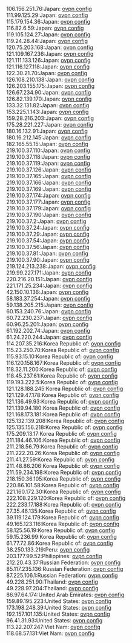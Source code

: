 106.156.251.76:Japan: [ovpn config](vpn/106_156_251_76.ovpn)  
111.99.125.29:Japan: [ovpn config](vpn/111_99_125_29.ovpn)  
115.179.154.36:Japan: [ovpn config](vpn/115_179_154_36.ovpn)  
116.82.6.59:Japan: [ovpn config](vpn/116_82_6_59.ovpn)  
119.105.124.27:Japan: [ovpn config](vpn/119_105_124_27.ovpn)  
119.24.28.44:Japan: [ovpn config](vpn/119_24_28_44.ovpn)  
120.75.203.168:Japan: [ovpn config](vpn/120_75_203_168.ovpn)  
121.109.167.236:Japan: [ovpn config](vpn/121_109_167_236.ovpn)  
121.111.133.126:Japan: [ovpn config](vpn/121_111_133_126.ovpn)  
121.116.127.118:Japan: [ovpn config](vpn/121_116_127_118.ovpn)  
122.30.21.70:Japan: [ovpn config](vpn/122_30_21_70.ovpn)  
126.108.210.138:Japan: [ovpn config](vpn/126_108_210_138.ovpn)  
126.203.155.175:Japan: [ovpn config](vpn/126_203_155_175.ovpn)  
126.67.234.90:Japan: [ovpn config](vpn/126_67_234_90.ovpn)  
126.82.139.170:Japan: [ovpn config](vpn/126_82_139_170.ovpn)  
133.32.131.82:Japan: [ovpn config](vpn/133_32_131_82.ovpn)  
153.225.1.143:Japan: [ovpn config](vpn/153_225_1_143.ovpn)  
159.28.216.203:Japan: [ovpn config](vpn/159_28_216_203.ovpn)  
175.28.221.227:Japan: [ovpn config](vpn/175_28_221_227.ovpn)  
180.16.132.91:Japan: [ovpn config](vpn/180_16_132_91.ovpn)  
180.16.212.145:Japan: [ovpn config](vpn/180_16_212_145.ovpn)  
182.165.55.15:Japan: [ovpn config](vpn/182_165_55_15.ovpn)  
219.100.37.110:Japan: [ovpn config](vpn/219_100_37_110.ovpn)  
219.100.37.118:Japan: [ovpn config](vpn/219_100_37_118.ovpn)  
219.100.37.119:Japan: [ovpn config](vpn/219_100_37_119.ovpn)  
219.100.37.126:Japan: [ovpn config](vpn/219_100_37_126.ovpn)  
219.100.37.165:Japan: [ovpn config](vpn/219_100_37_165.ovpn)  
219.100.37.166:Japan: [ovpn config](vpn/219_100_37_166.ovpn)  
219.100.37.169:Japan: [ovpn config](vpn/219_100_37_169.ovpn)  
219.100.37.174:Japan: [ovpn config](vpn/219_100_37_174.ovpn)  
219.100.37.177:Japan: [ovpn config](vpn/219_100_37_177.ovpn)  
219.100.37.179:Japan: [ovpn config](vpn/219_100_37_179.ovpn)  
219.100.37.190:Japan: [ovpn config](vpn/219_100_37_190.ovpn)  
219.100.37.2:Japan: [ovpn config](vpn/219_100_37_2.ovpn)  
219.100.37.24:Japan: [ovpn config](vpn/219_100_37_24.ovpn)  
219.100.37.29:Japan: [ovpn config](vpn/219_100_37_29.ovpn)  
219.100.37.54:Japan: [ovpn config](vpn/219_100_37_54.ovpn)  
219.100.37.56:Japan: [ovpn config](vpn/219_100_37_56.ovpn)  
219.100.37.81:Japan: [ovpn config](vpn/219_100_37_81.ovpn)  
219.100.37.90:Japan: [ovpn config](vpn/219_100_37_90.ovpn)  
219.124.213.238:Japan: [ovpn config](vpn/219_124_213_238.ovpn)  
219.99.227.171:Japan: [ovpn config](vpn/219_99_227_171.ovpn)  
220.216.20.151:Japan: [ovpn config](vpn/220_216_20_151.ovpn)  
221.171.25.234:Japan: [ovpn config](vpn/221_171_25_234.ovpn)  
42.150.10.136:Japan: [ovpn config](vpn/42_150_10_136.ovpn)  
58.183.37.254:Japan: [ovpn config](vpn/58_183_37_254.ovpn)  
59.138.205.215:Japan: [ovpn config](vpn/59_138_205_215.ovpn)  
60.153.240.76:Japan: [ovpn config](vpn/60_153_240_76.ovpn)  
60.72.230.237:Japan: [ovpn config](vpn/60_72_230_237.ovpn)  
60.96.25.201:Japan: [ovpn config](vpn/60_96_25_201.ovpn)  
61.192.202.74:Japan: [ovpn config](vpn/61_192_202_74.ovpn)  
61.24.220.244:Japan: [ovpn config](vpn/61_24_220_244.ovpn)  
114.207.35.216:Korea Republic of: [ovpn config](vpn/114_207_35_216.ovpn)  
115.23.250.70:Korea Republic of: [ovpn config](vpn/115_23_250_70.ovpn)  
115.93.15.10:Korea Republic of: [ovpn config](vpn/115_93_15_10.ovpn)  
116.120.158.167:Korea Republic of: [ovpn config](vpn/116_120_158_167.ovpn)  
118.32.11.200:Korea Republic of: [ovpn config](vpn/118_32_11_200.ovpn)  
118.45.237.61:Korea Republic of: [ovpn config](vpn/118_45_237_61.ovpn)  
119.193.222.5:Korea Republic of: [ovpn config](vpn/119_193_222_5.ovpn)  
121.128.188.245:Korea Republic of: [ovpn config](vpn/121_128_188_245.ovpn)  
121.129.47.178:Korea Republic of: [ovpn config](vpn/121_129_47_178.ovpn)  
121.136.49.93:Korea Republic of: [ovpn config](vpn/121_136_49_93.ovpn)  
121.139.94.180:Korea Republic of: [ovpn config](vpn/121_139_94_180.ovpn)  
121.168.173.181:Korea Republic of: [ovpn config](vpn/121_168_173_181.ovpn)  
125.132.139.208:Korea Republic of: [ovpn config](vpn/125_132_139_208.ovpn)  
125.135.156.218:Korea Republic of: [ovpn config](vpn/125_135_156_218.ovpn)  
175.209.13.17:Korea Republic of: [ovpn config](vpn/175_209_13_17.ovpn)  
211.184.46.106:Korea Republic of: [ovpn config](vpn/211_184_46_106.ovpn)  
211.218.56.79:Korea Republic of: [ovpn config](vpn/211_218_56_79.ovpn)  
211.222.20.26:Korea Republic of: [ovpn config](vpn/211_222_20_26.ovpn)  
211.41.27.59:Korea Republic of: [ovpn config](vpn/211_41_27_59.ovpn)  
211.48.86.206:Korea Republic of: [ovpn config](vpn/211_48_86_206.ovpn)  
211.59.234.198:Korea Republic of: [ovpn config](vpn/211_59_234_198.ovpn)  
218.150.36.105:Korea Republic of: [ovpn config](vpn/218_150_36_105.ovpn)  
220.86.101.58:Korea Republic of: [ovpn config](vpn/220_86_101_58.ovpn)  
221.160.172.30:Korea Republic of: [ovpn config](vpn/221_160_172_30.ovpn)  
222.108.229.120:Korea Republic of: [ovpn config](vpn/222_108_229_120.ovpn)  
222.233.17.188:Korea Republic of: [ovpn config](vpn/222_233_17_188.ovpn)  
27.35.46.135:Korea Republic of: [ovpn config](vpn/27_35_46_135.ovpn)  
39.119.124.179:Korea Republic of: [ovpn config](vpn/39_119_124_179.ovpn)  
49.165.123.116:Korea Republic of: [ovpn config](vpn/49_165_123_116.ovpn)  
58.125.56.19:Korea Republic of: [ovpn config](vpn/58_125_56_19.ovpn)  
59.15.236.99:Korea Republic of: [ovpn config](vpn/59_15_236_99.ovpn)  
61.77.72.86:Korea Republic of: [ovpn config](vpn/61_77_72_86.ovpn)  
38.250.133.219:Peru: [ovpn config](vpn/38_250_133_219.ovpn)  
203.177.99.52:Philippines: [ovpn config](vpn/203_177_99_52.ovpn)  
212.20.43.37:Russian Federation: [ovpn config](vpn/212_20_43_37.ovpn)  
85.117.235.136:Russian Federation: [ovpn config](vpn/85_117_235_136.ovpn)  
87.225.106.1:Russian Federation: [ovpn config](vpn/87_225_106_1.ovpn)  
49.228.251.90:Thailand: [ovpn config](vpn/49_228_251_90.ovpn)  
49.228.97.204:Thailand: [ovpn config](vpn/49_228_97_204.ovpn)  
86.97.64.174:United Arab Emirates: [ovpn config](vpn/86_97_64_174.ovpn)  
159.89.195.223:United States: [ovpn config](vpn/159_89_195_223.ovpn)  
173.198.248.39:United States: [ovpn config](vpn/173_198_248_39.ovpn)  
192.157.101.135:United States: [ovpn config](vpn/192_157_101_135.ovpn)  
96.41.31.93:United States: [ovpn config](vpn/96_41_31_93.ovpn)  
113.22.207.247:Viet Nam: [ovpn config](vpn/113_22_207_247.ovpn)  
118.68.57.131:Viet Nam: [ovpn config](vpn/118_68_57_131.ovpn)  
